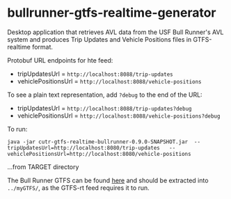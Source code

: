 bullrunner-gtfs-realtime-generator
==================================

Desktop application that retrieves AVL data from the USF Bull Runner's AVL system and produces Trip Updates and Vehicle Positions files in GTFS-realtime format.

Protobuf URL endpoints for hte feed: 

* tripUpdatesUrl = `http://localhost:8088/trip-updates`
* vehiclePositionsUrl = `http://localhost:8088/vehicle-positions`

To see a plain text representation, add `?debug` to the end of the URL:

* tripUpdatesUrl = `http://localhost:8088/trip-updates?debug`
* vehiclePositionsUrl = `http://localhost:8088/vehicle-positions?debug`

To run: 

`java -jar cutr-gtfs-realtime-bullrunner-0.9.0-SNAPSHOT.jar  --tripUpdatesUrl=http://localhost:8080/trip-updates   --vehiclePositionsUrl=http://localhost:8080/vehicle-positions`

...from TARGET directory

The Bull Runner GTFS can be found [here](https://github.com/CUTR-at-USF/bullrunner-gtfs-realtime-generator/blob/master/bullrunner-gtfs.zip) and should be extracted into `../myGTFS/`, as the GTFS-rt feed requires it to run.

